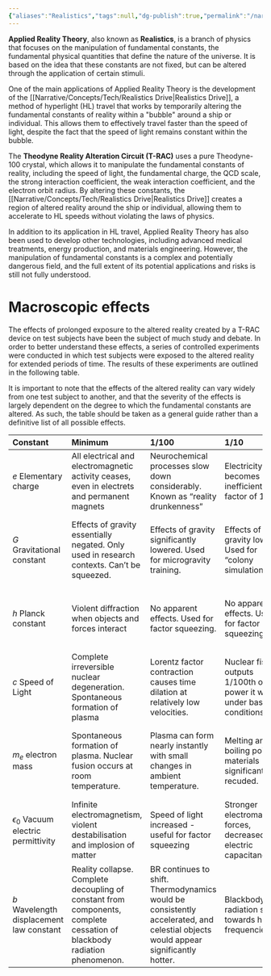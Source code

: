 ```yaml
---
{"aliases":"Realistics","tags":null,"dg-publish":true,"permalink":"/narrative/concepts/science/applied-reality-theory/","dgPassFrontmatter":true}
---
```


**Applied Reality Theory**, also known as **Realistics**, is a branch of physics that focuses on the manipulation of fundamental constants, the fundamental physical quantities that define the nature of the universe. It is based on the idea that these constants are not fixed, but can be altered through the application of certain stimuli.

One of the main applications of Applied Reality Theory is the development of the [[Narrative/Concepts/Tech/Realistics Drive\|Realistics Drive]], a method of hyperlight (HL) travel that works by temporarily altering the fundamental constants of reality within a "bubble" around a ship or individual. This allows them to effectively travel faster than the speed of light, despite the fact that the speed of light remains constant within the bubble.

The **Theodyne Reality Alteration Circuit (T-RAC)** uses a pure Theodyne-100 crystal, which allows it to manipulate the fundamental constants of reality, including the speed of light, the fundamental charge, the QCD scale, the strong interaction coefficient, the weak interaction coefficient, and the electron orbit radius. By altering these constants, the [[Narrative/Concepts/Tech/Realistics Drive\|Realistics Drive]] creates a region of altered reality around the ship or individual, allowing them to accelerate to HL speeds without violating the laws of physics.

In addition to its application in HL travel, Applied Reality Theory has also been used to develop other technologies, including advanced medical treatments, energy production, and materials engineering. However, the manipulation of fundamental constants is a complex and potentially dangerous field, and the full extent of its potential applications and risks is still not fully understood.

# Macroscopic effects

The effects of prolonged exposure to the altered reality created by a T-RAC device on test subjects have been the subject of much study and debate. In order to better understand these effects, a series of controlled experiments were conducted in which test subjects were exposed to the altered reality for extended periods of time. The results of these experiments are outlined in the following table.

It is important to note that the effects of the altered reality can vary widely from one test subject to another, and that the severity of the effects is largely dependent on the degree to which the fundamental constants are altered. As such, the table should be taken as a general guide rather than a definitive list of all possible effects.

|  Constant                                    |  Minimum                                                                                                                 |                                                                                                                            1/100  |                                                                                   1/10  |        1x  |                                                                                                   10x  |                                                                                                                         100x  |
|:---------------------------------------------|:-------------------------------------------------------------------------------------------------------------------------|:----------------------------------------------------------------------------------------------------------------------------------|:----------------------------------------------------------------------------------------|:-----------|:-------------------------------------------------------------------------------------------------------|:------------------------------------------------------------------------------------------------------------------------------|
|  $e$ Elementary charge                       |  All electrical and electromagnetic activity ceases, even in electrets and permanent magnets                             |  Neurochemical processes slow down considerably. Known as “reality drunkenness”                                                   |  Electricity becomes inefficient by a factor of 10                                      |  Baseline  |  Semiconductors burn out unless protected from power surges                                            |  Semiconductor technology is infeasible to use and burns out                                                                  |
|  $G$ Gravitational constant                  |  Effects of gravity essentially negated. Only used in research contexts. Can’t be squeezed.                              |  Effects of gravity significantly lowered. Used for microgravity training.                                                        |  Effects of gravity lowered. Used for “colony simulation”                               |  Baseline  |  Effects of gravity heightened. Used for gravity torture and training purposes.                        |  Effects of gravity almost always lethal. Gravity lensing apparent - used in “gravity periscopes”                             |
|  $h$ Planck constant                         |  Violent diffraction when objects and forces interact                                                                    |  No apparent effects. Used for factor squeezing.                                                                                  |  No apparent effects. Used for factor squeezing.                                        |  Baseline  |  Radiation effects are amplified tenfold. Exercise caution around [[Narrative/Species/Tallisites\|Tallisites]].                      |  Near instant brain death occurs as a result of neurochemical surge.                                                          |
|  $c$ Speed of Light                          |  Complete irreversible nuclear degeneration. Spontaneous formation of plasma                                             |  Lorentz factor contraction causes time dilation at relatively low velocities.                                                    |  Nuclear fission outputs 1/100th of the power it would under baseline conditions.       |  Baseline  |  Magnetic decoherence - magnetism reduced by a factor of 100.                                          |  “Mattening” of materials due to relativistic effects being greatly reduced.                                                  |
|  $m_e$ electron mass                         |  Spontaneous formation of plasma. Nuclear fusion occurs at room temperature.                                             |  Plasma can form nearly instantly with small changes in ambient temperature.                                                      |  Melting and boiling point of materials significantly recuded.                          |  Baseline  |  Melting and boiling point of materials significantly raised, but decays faster, even stable nuclides  |  Near instant decay of all nuclides, including stable nuclides of Carbon and Oxygen                                           |
|  $\epsilon _0$ Vacuum electric permittivity  | Infinite electromagnetism, violent destabilisation and implosion of matter                                               | Speed of light increased - useful for factor squeezing                                                                            | Stronger electromagnetic forces, decreased electric capacitance                         |  Baseline  | Increased capacitance, weaker electromagnetic forces                                                   | Significantly lower speed of light.&nbsp;$\epsilon _0$ is directly connected to the speed of light.                           |
|  $b$ Wavelength displacement law constant    | Reality collapse. Complete decoupling of constant from components, complete cessation of blackbody radiation phenomenon. | BR continues to shift. Thermodynamics would be consistently accelerated, and celestial objects would appear significantly hotter. | Blackbody radiation shifts towards higher frequencies.                                  |  Baseline  | Blackbody radiation shifts towards lower frequencies.                                                  | BR continues to shift. Thermodynamics would be consistently lowered, and celestial objects would appear significantly colder. |  